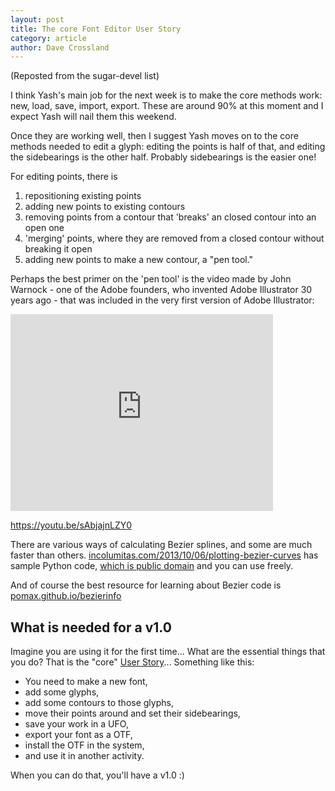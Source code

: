 ```yaml
---
layout: post
title: The core Font Editor User Story
category: article
author: Dave Crossland
---
```


(Reposted from the sugar-devel list)

I think Yash's main job for the next week is to make the core methods work: new, load, save, import, export. 
These are around 90% at this moment and I expect Yash will nail them this weekend. 

Once they are working well, then I suggest Yash moves on to the core methods needed to edit a glyph: 
editing the points is half of that, and editing the sidebearings is the other half. 
Probably sidebearings is the easier one!

For editing points, there is

1. repositioning existing points
2. adding new points to existing contours
3. removing points from a contour that 'breaks' an closed contour into an open one
4. 'merging' points, where they are removed from a closed contour without breaking it open
5. adding new points to make a new contour, a "pen tool." 

Perhaps the best primer on the 'pen tool' is the video made by John Warnock - one of the Adobe founders, who invented Adobe Illustrator 30 years ago - that was included in the very first version of Adobe Illustrator:

<iframe width="420" height="315" src="https://www.youtube-nocookie.com/embed/sAbjajnLZY0" frameborder="0" allowfullscreen></iframe>

<https://youtu.be/sAbjajnLZY0>

There are various ways of calculating Bezier splines, and some are much faster than others. 
[incolumitas.com/2013/10/06/plotting-bezier-curves](http://incolumitas.com/2013/10/06/plotting-bezier-curves) has sample Python code, [which is public domain](http://incolumitas.com/pages/impressum) and you can use freely. 

And of course the best resource for learning about Bezier code is [pomax.github.io/bezierinfo](http://pomax.github.io/bezierinfo/)

## What is needed for a v1.0 
 
Imagine you are using it for the first time... 
What are the essential things that you do?
That is the "core" [User Story](https://en.wikipedia.org/wiki/User_story)...
Something like this:
 
* You need to make a new font, 
* add some glyphs, 
* add some contours to those glyphs, 
* move their points around and set their sidebearings, 
* save your work in a UFO, 
* export your font as a OTF, 
* install the OTF in the system, 
* and use it in another activity. 

When you can do that, you'll have a v1.0 :)
